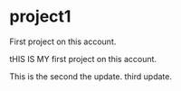 # project1

First project on this account.



tHIS IS MY first project on this account.

This is the second the update.
third update.